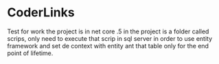 # CoderLinks
Test for work
the project is in net core .5
in the project is a folder called scrips, only need to execute that scrip in sql server in order to use entity framework and set de context with entity ant that table only 
for the end point of lifetime.
